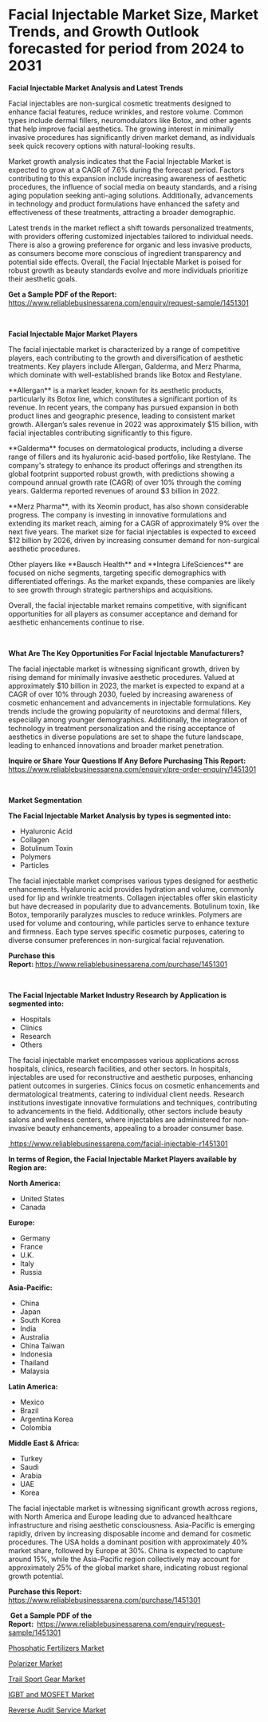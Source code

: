 <p><h1>Facial Injectable Market Size, Market Trends, and Growth Outlook forecasted for period from 2024 to 2031</h1></p><p><strong>Facial Injectable Market Analysis and Latest Trends</strong></p>
<p><p>Facial injectables are non-surgical cosmetic treatments designed to enhance facial features, reduce wrinkles, and restore volume. Common types include dermal fillers, neuromodulators like Botox, and other agents that help improve facial aesthetics. The growing interest in minimally invasive procedures has significantly driven market demand, as individuals seek quick recovery options with natural-looking results.</p><p>Market growth analysis indicates that the Facial Injectable Market is expected to grow at a CAGR of 7.6% during the forecast period. Factors contributing to this expansion include increasing awareness of aesthetic procedures, the influence of social media on beauty standards, and a rising aging population seeking anti-aging solutions. Additionally, advancements in technology and product formulations have enhanced the safety and effectiveness of these treatments, attracting a broader demographic.</p><p>Latest trends in the market reflect a shift towards personalized treatments, with providers offering customized injectables tailored to individual needs. There is also a growing preference for organic and less invasive products, as consumers become more conscious of ingredient transparency and potential side effects. Overall, the Facial Injectable Market is poised for robust growth as beauty standards evolve and more individuals prioritize their aesthetic goals.</p></p>
<p><strong>Get a Sample PDF of the Report:&nbsp;</strong> <a href="https://www.reliablebusinessarena.com/enquiry/request-sample/1451301?utm_campaign=1286&utm_medium=2&utm_source=Github&utm_content=ia&utm_term=01102024&utm_id=facial-injectable">https://www.reliablebusinessarena.com/enquiry/request-sample/1451301</a></p>
<p>&nbsp;</p>
<p><strong>Facial Injectable Major Market Players</strong></p>
<p><p>The facial injectable market is characterized by a range of competitive players, each contributing to the growth and diversification of aesthetic treatments. Key players include Allergan, Galderma, and Merz Pharma, which dominate with well-established brands like Botox and Restylane.</p><p>**Allergan** is a market leader, known for its aesthetic products, particularly its Botox line, which constitutes a significant portion of its revenue. In recent years, the company has pursued expansion in both product lines and geographic presence, leading to consistent market growth. Allergan’s sales revenue in 2022 was approximately $15 billion, with facial injectables contributing significantly to this figure.</p><p>**Galderma** focuses on dermatological products, including a diverse range of fillers and its hyaluronic acid-based portfolio, like Restylane. The company's strategy to enhance its product offerings and strengthen its global footprint supported robust growth, with predictions showing a compound annual growth rate (CAGR) of over 10% through the coming years. Galderma reported revenues of around $3 billion in 2022.</p><p>**Merz Pharma**, with its Xeomin product, has also shown considerable progress. The company is investing in innovative formulations and extending its market reach, aiming for a CAGR of approximately 9% over the next five years. The market size for facial injectables is expected to exceed $12 billion by 2026, driven by increasing consumer demand for non-surgical aesthetic procedures.</p><p>Other players like **Bausch Health** and **Integra LifeSciences** are focused on niche segments, targeting specific demographics with differentiated offerings. As the market expands, these companies are likely to see growth through strategic partnerships and acquisitions.</p><p>Overall, the facial injectable market remains competitive, with significant opportunities for all players as consumer acceptance and demand for aesthetic enhancements continue to rise.</p></p>
<p>&nbsp;</p>
<p><strong>What Are The Key Opportunities For Facial Injectable Manufacturers?</strong></p>
<p><p>The facial injectable market is witnessing significant growth, driven by rising demand for minimally invasive aesthetic procedures. Valued at approximately $10 billion in 2023, the market is expected to expand at a CAGR of over 10% through 2030, fueled by increasing awareness of cosmetic enhancement and advancements in injectable formulations. Key trends include the growing popularity of neurotoxins and dermal fillers, especially among younger demographics. Additionally, the integration of technology in treatment personalization and the rising acceptance of aesthetics in diverse populations are set to shape the future landscape, leading to enhanced innovations and broader market penetration.</p></p>
<p><strong>Inquire or Share Your Questions If Any Before Purchasing This Report:</strong> <a href="https://www.reliablebusinessarena.com/enquiry/pre-order-enquiry/1451301?utm_campaign=1286&utm_medium=2&utm_source=Github&utm_content=ia&utm_term=01102024&utm_id=facial-injectable">https://www.reliablebusinessarena.com/enquiry/pre-order-enquiry/1451301</a></p>
<p>&nbsp;</p>
<p><strong>Market Segmentation</strong></p>
<p><strong>The Facial Injectable Market Analysis by types is segmented into:</strong></p>
<p><ul><li>Hyaluronic Acid</li><li>Collagen</li><li>Botulinum Toxin</li><li>Polymers</li><li>Particles</li></ul></p>
<p><p>The facial injectable market comprises various types designed for aesthetic enhancements. Hyaluronic acid provides hydration and volume, commonly used for lip and wrinkle treatments. Collagen injectables offer skin elasticity but have decreased in popularity due to advancements. Botulinum toxin, like Botox, temporarily paralyzes muscles to reduce wrinkles. Polymers are used for volume and contouring, while particles serve to enhance texture and firmness. Each type serves specific cosmetic purposes, catering to diverse consumer preferences in non-surgical facial rejuvenation.</p></p>
<p><strong>Purchase this Report:&nbsp;</strong><a href="https://www.reliablebusinessarena.com/purchase/1451301?utm_campaign=1286&utm_medium=2&utm_source=Github&utm_content=ia&utm_term=01102024&utm_id=facial-injectable">https://www.reliablebusinessarena.com/purchase/1451301</a></p>
<p>&nbsp;</p>
<p><strong>The Facial Injectable Market Industry Research by Application is segmented into:</strong></p>
<p><ul><li>Hospitals</li><li>Clinics</li><li>Research</li><li>Others</li></ul></p>
<p><p>The facial injectable market encompasses various applications across hospitals, clinics, research facilities, and other sectors. In hospitals, injectables are used for reconstructive and aesthetic purposes, enhancing patient outcomes in surgeries. Clinics focus on cosmetic enhancements and dermatological treatments, catering to individual client needs. Research institutions investigate innovative formulations and techniques, contributing to advancements in the field. Additionally, other sectors include beauty salons and wellness centers, where injectables are administered for non-invasive beauty enhancements, appealing to a broader consumer base.</p></p>
<p><a href="https://www.reliablebusinessarena.com/facial-injectable-r1451301?utm_campaign=1286&utm_medium=2&utm_source=Github&utm_content=ia&utm_term=01102024&utm_id=facial-injectable">&nbsp;https://www.reliablebusinessarena.com/facial-injectable-r1451301</a></p>
<p><strong>In terms of Region, the Facial Injectable Market Players available by Region are:</strong></p>
<p>
    <p> <strong> North America: </strong>
        <ul>
            <li>United States</li>
            <li>Canada</li>
        </ul>
        </p> 
    <p> <strong> Europe: </strong>
        <ul>
            <li>Germany</li>
            <li>France</li>
            <li>U.K.</li>
            <li>Italy</li>
            <li>Russia</li>
        </ul>
        </p> 
    <p> <strong> Asia-Pacific: </strong>
        <ul>
            <li>China</li>
            <li>Japan</li>
            <li>South Korea</li>
            <li>India</li>
            <li>Australia</li>
            <li>China Taiwan</li>
            <li>Indonesia</li>
            <li>Thailand</li>
            <li>Malaysia</li>
        </ul>
        </p> 
    <p> <strong> Latin America: </strong>
        <ul>
            <li>Mexico</li>
            <li>Brazil</li>
            <li>Argentina Korea</li>
            <li>Colombia</li>
        </ul>
        </p> 
    <p> <strong> Middle East & Africa: </strong>
        <ul>
            <li>Turkey</li>
            <li>Saudi</li>
            <li>Arabia</li>
            <li>UAE</li>
            <li>Korea</li>
        </ul>
    </p>
    </p>
<p><p>The facial injectable market is witnessing significant growth across regions, with North America and Europe leading due to advanced healthcare infrastructure and rising aesthetic consciousness. Asia-Pacific is emerging rapidly, driven by increasing disposable income and demand for cosmetic procedures. The USA holds a dominant position with approximately 40% market share, followed by Europe at 30%. China is expected to capture around 15%, while the Asia-Pacific region collectively may account for approximately 25% of the global market share, indicating robust regional growth potential.</p></p>
<p><strong>Purchase this Report: </strong><a href="https://www.reliablebusinessarena.com/purchase/1451301?utm_campaign=1286&utm_medium=2&utm_source=Github&utm_content=ia&utm_term=01102024&utm_id=facial-injectable">https://www.reliablebusinessarena.com/purchase/1451301</a></p>
<p>&nbsp;<strong>Get a Sample PDF of the Report:&nbsp;&nbsp;</strong><a href="https://www.reliablebusinessarena.com/enquiry/request-sample/1451301?utm_campaign=1286&utm_medium=2&utm_source=Github&utm_content=ia&utm_term=01102024&utm_id=facial-injectable">https://www.reliablebusinessarena.com/enquiry/request-sample/1451301</a></p>
<p><strong></strong></p>
<p><p><a href="https://github.com/luckyshygirl/Market-Research-Report-List-6/blob/main/phosphatic-fertilizers-market.md?utm_campaign=1286&utm_medium=2&utm_source=Github&utm_content=ia&utm_term=01102024&utm_id=facial-injectable">Phosphatic Fertilizers Market</a></p><p><a href="https://www.linkedin.com/pulse/global-market-pulse-trends-growth-analysis-polarizer-forecasted-xa9fe?utm_campaign=1286&utm_medium=2&utm_source=Github&utm_content=ia&utm_term=01102024&utm_id=facial-injectable">Polarizer Market</a></p><p><a href="https://issuu.com/reportprime-2/docs/trail-sport-gear-market-size-2030.p_fabde2755a4d6e?utm_campaign=1286&utm_medium=2&utm_source=Github&utm_content=ia&utm_term=01102024&utm_id=facial-injectable">Trail Sport Gear Market</a></p><p><a href="https://www.linkedin.com/pulse/igbt-mosfet-market-research-report-exploring-size-revenue-analysis-ongee?utm_campaign=1286&utm_medium=2&utm_source=Github&utm_content=ia&utm_term=01102024&utm_id=facial-injectable">IGBT and MOSFET Market</a></p><p><a href="https://issuu.com/reportprime-2/docs/reverse-audit-service-market-size-2_8d0c4a9ecfe84c?utm_campaign=1286&utm_medium=2&utm_source=Github&utm_content=ia&utm_term=01102024&utm_id=facial-injectable">Reverse Audit Service Market</a></p></p>